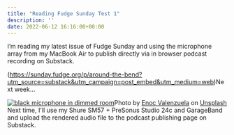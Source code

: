 ```yaml
---
title: "Reading Fudge Sunday Test 1"
description: ''
date: 2022-06-12 16:16:00+00:00
---
```


I’m reading my latest issue of Fudge Sunday and using the microphone array from my MacBook Air to publish directly via in browser podcast recording on Substack.

(https://sunday.fudge.org/p/around-the-bend?utm_source=substack&utm_campaign=post_embed&utm_medium=web)Next week…

[![black microphone in dimmed room](https://images.unsplash.com/photo-1532505282875-aff2e0311d4f?crop=entropy&cs=tinysrgb&fit=max&fm=jpg&ixid=MnwzMDAzMzh8MHwxfHNlYXJjaHwzfHxzbTU3fGVufDB8fHx8MTY1NTA2ODQ4MA&ixlib=rb-1.2.1&q=80&w=1080 "black microphone in dimmed room")](https://images.unsplash.com/photo-1532505282875-aff2e0311d4f?crop=entropy&cs=tinysrgb&fit=max&fm=jpg&ixid=MnwzMDAzMzh8MHwxfHNlYXJjaHwzfHxzbTU3fGVufDB8fHx8MTY1NTA2ODQ4MA&ixlib=rb-1.2.1&q=80&w=1080)Photo by [Enoc Valenzuela](https://unsplash.com/@enoc_vt) on [Unsplash](https://unsplash.com) Next time, I'll use my Shure SM57 + PreSonus Studio 24c and GarageBand and upload the rendered audio file to the podcast publishing page on Substack.

